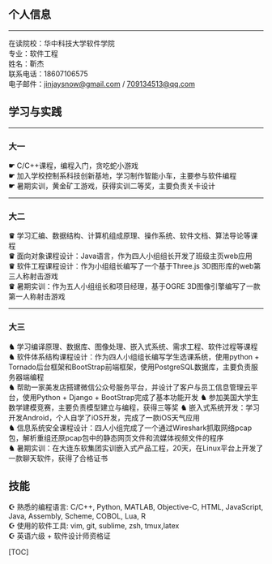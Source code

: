 
## 个人信息

---

在读院校：华中科技大学软件学院    
专业：软件工程  
姓名：靳杰  
联系电话：18607106575  
电子邮件：jinjaysnow@gmail.com / 709134513@qq.com  

## 学习与实践

---

### 大一
**☛** C/C++课程，编程入门，贪吃蛇小游戏  
**☛** 加入学校控制系科技创新基地，学习制作智能小车，主要参与软件编程  
**☛** 暑期实训，黄金矿工游戏，获得实训二等奖，主要负责关卡设计

---

### 大二
**♛** 学习汇编、数据结构、计算机组成原理、操作系统、软件文档、算法导论等课程  
**♛** 面向对象课程设计：Java语言，作为四人小组组长开发了班级主页web应用  
**♛** 软件工程课程设计：作为小组组长编写了一个基于Three.js 3D图形库的web第三人称射击游戏  
**♛** 暑期实训：作为五人小组组长和项目经理，基于OGRE 3D图像引擎编写了一款第一人称射击游戏

---

### 大三
**♞** 学习编译原理、数据库、图像处理、嵌入式系统、需求工程、软件过程等课程  
**♞** 软件体系结构课程设计：作为四人小组组长编写学生选课系统，使用python + Tornado后台框架和BootStrap前端框架，使用PostgreSQL数据库，主要负责服务器端编程   
**♞** 帮助一家美发店搭建微信公众号服务平台，并设计了客户与员工信息管理云平台，使用Python + Django + BootStrap完成了基本功能开发
**♞** 参加美国大学生数学建模竞赛，主要负责模型建立与编程，获得三等奖
**♞** 嵌入式系统开发：学习开发Android，个人自学了iOS开发，完成了一款iOS天气应用  
**♞** 信息系统安全课程设计：四人小组完成了一个通过Wireshark抓取网络pcap包，解析重组还原pcap包中的静态网页文件和流媒体视频文件的程序  
**♞** 暑期实训：在大连东软集团实训嵌入式产品工程，20天，在Linux平台上开发了一款聊天软件，获得了合格证书   

## 技能
**☪** 熟悉的编程语言: C/C++, Python, MATLAB, Objective-C, HTML, JavaScript, Java, Assembly, Scheme, COBOL, Lua, R  
**☪** 使用的软件工具: vim, git, sublime, zsh, tmux,latex  
**☪** 英语六级 + 软件设计师资格证

[TOC]
